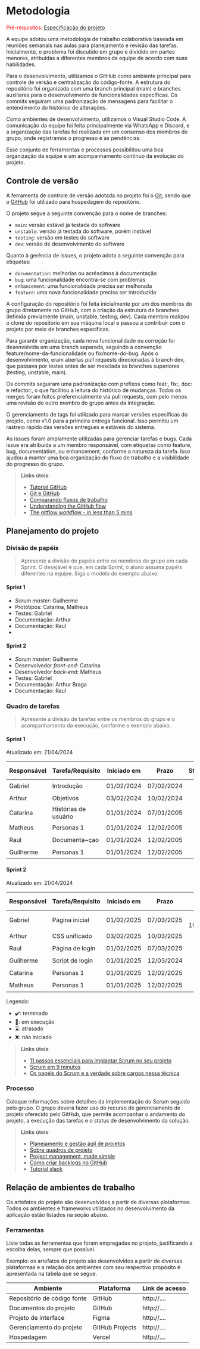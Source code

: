
# Metodologia

<span style="color:red">Pré-requisitos: <a href="02-Especificacao.md"> Especificação do projeto</a></span>

A equipe adotou uma metodologia de trabalho colaborativa baseada em reuniões semanais nas aulas para planejamento e revisão das tarefas. Inicialmente, o problema foi discutido em grupo e dividido em partes menores, atribuídas a diferentes membros da equipe de acordo com suas habilidades.

Para o desenvolvimento, utilizamos o GitHub como ambiente principal para controle de versão e centralização do código-fonte. A estrutura do repositório foi organizada com uma branch principal (main) e branches auxiliares para o desenvolvimento de funcionalidades específicas. Os commits seguiram uma padronização de mensagens para facilitar o entendimento do histórico de alterações.

Como ambientes de desenvolvimento, utilizamos o Visual Studio Code. A comunicação da equipe foi feita principalmente via WhatsApp e Discord, e a organização das tarefas foi realizada em um consenso dos membros do grupo, onde registramos o progresso e as pendências.

Esse conjunto de ferramentas e processos possibilitou uma boa organização da equipe e um acompanhamento contínuo da evolução do projeto.


## Controle de versão

A ferramenta de controle de versão adotada no projeto foi o [Git](https://git-scm.com/), sendo que o [GitHub](https://github.com) foi utilizado para hospedagem do repositório.

O projeto segue a seguinte convenção para o nome de branches:

- `main`: versão estável já testada do software
- `unstable`: versão já testada do software, porém instável
- `testing`: versão em testes do software
- `dev`: versão de desenvolvimento do software

Quanto à gerência de issues, o projeto adota a seguinte convenção para etiquetas:

- `documentation`: melhorias ou acréscimos à documentação
- `bug`: uma funcionalidade encontra-se com problemas
- `enhancement`: uma funcionalidade precisa ser melhorada
- `feature`: uma nova funcionalidade precisa ser introduzida

A configuração do repositório foi feita inicialmente por um dos membros do grupo diretamente no GitHub, com a criação da estrutura de branches definida previamente (main, unstable, testing, dev). Cada membro realizou o clone do repositório em sua máquina local e passou a contribuir com o projeto por meio de branches específicas.

Para garantir organização, cada nova funcionalidade ou correção foi desenvolvida em uma branch separada, seguindo a convenção feature/nome-da-funcionalidade ou fix/nome-do-bug. Após o desenvolvimento, eram abertas pull requests direcionadas à branch dev, que passava por testes antes de ser mesclada às branches superiores (testing, unstable, main).

Os commits seguiram uma padronização com prefixos como feat:, fix:, doc: e refactor:, o que facilitou a leitura do histórico de mudanças. Todos os merges foram feitos preferencialmente via pull requests, com pelo menos uma revisão de outro membro do grupo antes da integração.

O gerenciamento de tags foi utilizado para marcar versões específicas do projeto, como v1.0 para a primeira entrega funcional. Isso permitiu um rastreio rápido das versões entregues e estáveis do sistema.

As issues foram amplamente utilizadas para gerenciar tarefas e bugs. Cada issue era atribuída a um membro responsável, com etiquetas como feature, bug, documentation, ou enhancement, conforme a natureza da tarefa. Isso ajudou a manter uma boa organização do fluxo de trabalho e a visibilidade do progresso do grupo.

> **Links úteis**:
> - [Tutorial GitHub](https://guides.github.com/activities/hello-world/)
> - [Git e GitHub](https://www.youtube.com/playlist?list=PLHz_AreHm4dm7ZULPAmadvNhH6vk9oNZA)
> - [Comparando fluxos de trabalho](https://www.atlassian.com/br/git/tutorials/comparing-workflows)
> - [Understanding the GitHub flow](https://guides.github.com/introduction/flow/)
> - [The gitflow workflow - in less than 5 mins](https://www.youtube.com/watch?v=1SXpE08hvGs)

## Planejamento do projeto

###  Divisão de papéis

> Apresente a divisão de papéis entre os membros do grupo em cada Sprint. O desejável é que, em cada Sprint, o aluno assuma papéis diferentes na equipe. Siga o modelo do exemplo abaixo:

#### Sprint 1
- _Scrum master_: Guilherme
- Protótipos: Catarina, Matheus
- Testes: Gabriel
- Documentação: Arthur
- Documentação: Raul
- 
#### Sprint 2
- _Scrum master_: Guilherme
- Desenvolvedor _front-end_: Catarina
- Desenvolvedor _back-end_: Matheus
 - Testes: Gabriel
- Documentação: Arthur Braga
- Documentação: Raul 

###  Quadro de tarefas

> Apresente a divisão de tarefas entre os membros do grupo e o acompanhamento da execução, conforme o exemplo abaixo.

#### Sprint 1

Atualizado em: 21/04/2024

| Responsável   | Tarefa/Requisito | Iniciado em    | Prazo      | Status | Terminado em    |
| :----         |    :----         |      :----:    | :----:     | :----: | :----:          |
| Gabriel        | Introdução | 01/02/2024     | 07/02/2024 | ✔️    | 05/02/2024      |
| Arthur        | Objetivos    | 03/02/2024     | 10/02/2024 | ✔️    |   ✔️              |
| Catarina        | Histórias de usuário  | 01/01/2024     | 07/01/2005 | ✔️     |                 |
| Matheus        | Personas 1  |    01/01/2024        | 12/02/2005 | ✔️    |       |
| Raul        | Documenta~çao |    01/01/2024        | 12/02/2005 |✔️    |       |
| Guilherme        | Personas 1  |    01/01/2024        | 12/02/2005 | ✔️    |       |

#### Sprint 2

Atualizado em: 21/04/2024

| Responsável   | Tarefa/Requisito | Iniciado em    | Prazo      | Status | Terminado em    |
| :----         |    :----         |      :----:    | :----:     | :----: | :----:          |
| Gabriel        | Página inicial   | 01/02/2025     | 07/03/2025 | ✔️    19/03/2025      |
| Arthur       | CSS unificado    | 03/02/2025     | 10/03/2025 | ✔️   |      19/03/2025           |
| Raul        | Página de login  | 01/02/2025    | 07/03/2025 | ✔️     |      19/03/2025           |
| Guilherme        | Script de login  |  01/01/2025    | 12/03/2024 | ✔️    |   17/03/2025    |
| Catarina     | Personas 1  |    01/01/2025       | 12/02/2025 | ✔️    |20/03/2025       |
| Matheus | Personas 1  |    01/01/2025        | 12/02/2025 | ✔️    |   19/03/2025    |

Legenda:
- ✔️: terminado
- 📝: em execução
- ⌛: atrasado
- ❌: não iniciado


> **Links úteis**:
> - [11 passos essenciais para implantar Scrum no seu projeto](https://mindmaster.com.br/scrum-11-passos/)
> - [Scrum em 9 minutos](https://www.youtube.com/watch?v=XfvQWnRgxG0)
> - [Os papéis do Scrum e a verdade sobre cargos nessa técnica](https://www.atlassian.com/br/agile/scrum/roles)

### Processo

Coloque informações sobre detalhes da implementação do Scrum seguido pelo grupo. O grupo deverá fazer uso do recurso de gerenciamento de projeto oferecido pelo GitHub, que permite acompanhar o andamento do projeto, a execução das tarefas e o status de desenvolvimento da solução.
 
> **Links úteis**:
> - [Planejamento e gestão ágil de projetos](https://pucminas.instructure.com/courses/87878/pages/unidade-2-tema-2-utilizacao-de-ferramentas-para-controle-de-versoes-de-software)
> - [Sobre quadros de projeto](https://docs.github.com/pt/issues/organizing-your-work-with-project-boards/managing-project-boards/about-project-boards)
> - [Project management, made simple](https://github.com/features/project-management/)
> - [Como criar backlogs no GitHub](https://www.youtube.com/watch?v=RXEy6CFu9Hk)
> - [Tutorial slack](https://slack.com/intl/en-br/)


## Relação de ambientes de trabalho

Os artefatos do projeto são desenvolvidos a partir de diversas plataformas. Todos os ambientes e frameworks utilizados no desenvolvimento da aplicação estão listados na seção abaixo.

### Ferramentas

Liste todas as ferramentas que foram empregadas no projeto, justificando a escolha delas, sempre que possível.

Exemplo: os artefatos do projeto são desenvolvidos a partir de diversas plataformas e a relação dos ambientes com seu respectivo propósito é apresentada na tabela que se segue.

| Ambiente                            | Plataforma                         | Link de acesso                         |
|-------------------------------------|------------------------------------|----------------------------------------|
| Repositório de código fonte         | GitHub                             | http://....                            |
| Documentos do projeto               | GitHub                             | http://....                            |
| Projeto de interface                | Figma                              | http://....                            |
| Gerenciamento do projeto            | GitHub Projects                    | http://....                            |
| Hospedagem                          | Vercel                             | http://....                            |
 
